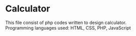 # Calculator
This file consist of php codes written to design calculator.
<br/>Programming languages used: HTML, CSS, PHP, JavaScript
